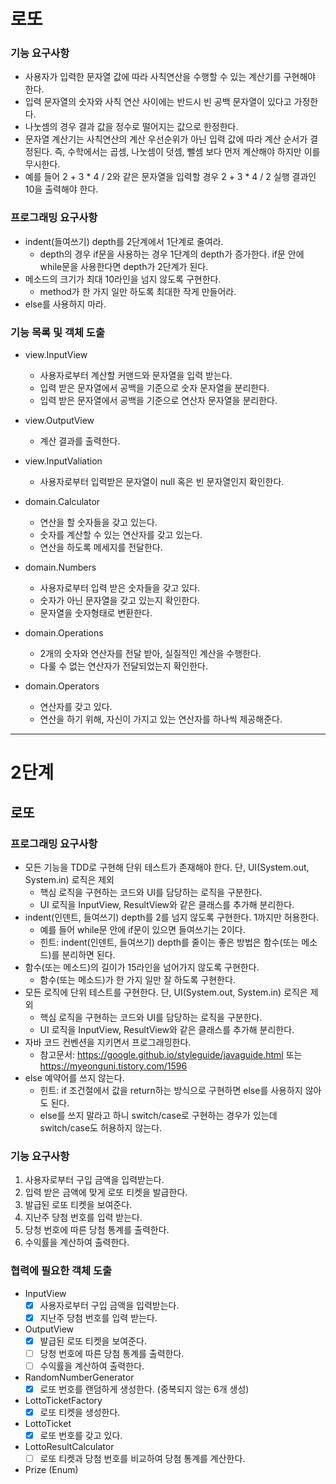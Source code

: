 # 로또
### 기능 요구사항
- 사용자가 입력한 문자열 값에 따라 사칙연산을 수행할 수 있는 계산기를 구현해야 한다.
- 입력 문자열의 숫자와 사칙 연산 사이에는 반드시 빈 공백 문자열이 있다고 가정한다.
- 나눗셈의 경우 결과 값을 정수로 떨어지는 값으로 한정한다.
- 문자열 계산기는 사칙연산의 계산 우선순위가 아닌 입력 값에 따라 계산 순서가 결정된다. 즉, 수학에서는 곱셈, 나눗셈이 덧셈, 뺄셈 보다 먼저 계산해야 하지만 이를 무시한다.
- 예를 들어 2 + 3 * 4 / 2와 같은 문자열을 입력할 경우 2 + 3 * 4 / 2 실행 결과인 10을 출력해야 한다.


### 프로그래밍 요구사항
- indent(들여쓰기) depth를 2단계에서 1단계로 줄여라.
    - depth의 경우 if문을 사용하는 경우 1단계의 depth가 증가한다. if문 안에 while문을 사용한다면 depth가 2단계가 된다.
- 메소드의 크기가 최대 10라인을 넘지 않도록 구현한다.
    - method가 한 가지 일만 하도록 최대한 작게 만들어라.
- else를 사용하지 마라.



### 기능 목록 및 객체 도출
- view.InputView
    - 사용자로부터 계산할 커맨드와 문자열을 입력 받는다.
    - 입력 받은 문자열에서 공백을 기준으로 숫자 문자열을 분리한다.
    - 입력 받은 문자열에서 공백을 기준으로 연산자 문자열을 분리한다.

- view.OutputView
    - 계산 결과를 출력한다.

- view.InputValiation
    - 사용자로부터 입력받은 문자열이 null 혹은 빈 문자열인지 확인한다.

- domain.Calculator
    - 연산을 할 숫자들을 갖고 있는다.
    - 숫자를 계산할 수 있는 연산자를 갖고 있는다.
    - 연산을 하도록 메세지를 전달한다.

- domain.Numbers
    - 사용자로부터 입력 받은 숫자들을 갖고 있다.
    - 숫자가 아닌 문자열을 갖고 있는지 확인한다.
    - 문자열을 숫자형태로 변환한다.

- domain.Operations
    - 2개의 숫자와 연산자를 전달 받아, 실질적인 계산을 수행한다.
    - 다룰 수 없는 연산자가 전달되었는지 확인한다.

- domain.Operators
    - 연산자를 갖고 있다.
    - 연산을 하기 위해, 자신이 가지고 있는 연산자를 하나씩 제공해준다.


---
# 2단계
## 로또

### 프로그래밍 요구사항
- 모든 기능을 TDD로 구현해 단위 테스트가 존재해야 한다. 단, UI(System.out, System.in) 로직은 제외 
  - 핵심 로직을 구현하는 코드와 UI를 담당하는 로직을 구분한다. 
  - UI 로직을 InputView, ResultView와 같은 클래스를 추가해 분리한다. 
- indent(인덴트, 들여쓰기) depth를 2를 넘지 않도록 구현한다. 1까지만 허용한다. 
  - 예를 들어 while문 안에 if문이 있으면 들여쓰기는 2이다. 
  - 힌트: indent(인덴트, 들여쓰기) depth를 줄이는 좋은 방법은 함수(또는 메소드)를 분리하면 된다. 
- 함수(또는 메소드)의 길이가 15라인을 넘어가지 않도록 구현한다. 
  - 함수(또는 메소드)가 한 가지 일만 잘 하도록 구현한다. 
- 모든 로직에 단위 테스트를 구현한다. 단, UI(System.out, System.in) 로직은 제외 
  - 핵심 로직을 구현하는 코드와 UI를 담당하는 로직을 구분한다. 
  - UI 로직을 InputView, ResultView와 같은 클래스를 추가해 분리한다. 
- 자바 코드 컨벤션을 지키면서 프로그래밍한다. 
  - 참고문서: https://google.github.io/styleguide/javaguide.html 또는 https://myeonguni.tistory.com/1596
- else 예약어를 쓰지 않는다. 
  - 힌트: if 조건절에서 값을 return하는 방식으로 구현하면 else를 사용하지 않아도 된다. 
  - else를 쓰지 말라고 하니 switch/case로 구현하는 경우가 있는데 switch/case도 허용하지 않는다.


### 기능 요구사항
1. 사용자로부터 구입 금액을 입력받는다.
2. 입력 받은 금액에 맞게 로또 티켓을 발급한다.
3. 발급된 로또 티켓을 보여준다.
4. 지난주 당첨 번호를 입력 받는다.
5. 당청 번호에 따른 당첨 통계를 출력한다.
6. 수익률을 계산하여 출력한다.


### 협력에 필요한 객체 도출
- InputView
  - [X] 사용자로부터 구입 금액을 입력받는다.
  - [X] 지난주 당첨 번호를 입력 받는다.
  
- OutputView
  - [X] 발급된 로또 티켓을 보여준다.
  - [ ] 당청 번호에 따른 당첨 통계를 출력한다.
  - [ ] 수익률을 계산하여 출력한다.
  
- RandomNumberGenerator
  - [X] 로또 번호를 랜덤하게 생성한다. (중복되지 않는 6개 생성)
  
- LottoTicketFactory
  - [X] 로또 티켓을 생성한다.
  
- LottoTicket
  - [X] 로또 번호를 갖고 있다.
  
- LottoResultCalculator
  - [ ] 로또 티켓과 당첨 번호를 비교하여 당첨 통계를 계산한다.
  
- Prize (Enum)
